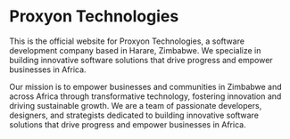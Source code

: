 # Proxyon Technologies

This is the official website for Proxyon Technologies, a software development company based in Harare, Zimbabwe. We specialize in building innovative software solutions that drive progress and empower businesses in Africa.

Our mission is to empower businesses and communities in Zimbabwe and across Africa through transformative technology, fostering innovation and driving sustainable growth. We are a team of passionate developers, designers, and strategists dedicated to building innovative software solutions that drive progress and empower businesses in Africa.